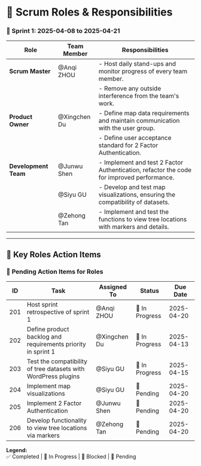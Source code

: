 # 🚀 Scrum Roles & Responsibilities

### 📅 Sprint 1: 2025-04-08 to 2025-04-21

| **Role**            | **Team Member** | **Responsibilities**                                                                        |
|---------------------|-----------------|---------------------------------------------------------------------------------------------|
| **Scrum Master**     | @Anqi ZHOU      | - Host daily stand-ups and monitor progress of every team member.                       |
|                     |                 | - Remove any outside interference from the team's work. |
| **Product Owner**    | @Xingchen Du    | - Define map data requirements and maintain communication with the user group.              |
|                     |                 | - Define user acceptance standard for 2 Factor Authentication.                                                  |
| **Development Team** | @Junwu Shen     | - Implement and test 2 Factor Authentication, refactor the code for improved performance.   |
|                     | @Siyu GU        | - Develop and test map visualizations, ensuring the compatibility of datasets.              |
|                     | @Zehong Tan     | - Implement and test the functions to view tree locations with markers and details.         |

---

## 📌 **Key Roles Action Items**

### 📅 **Pending Action Items for Roles**
| **ID** | **Task**                                                       | **Assigned To** | **Status**     | **Due Date** |
|--------|----------------------------------------------------------------|-----------------|----------------|--------------|
| 201    | Host sprint retrospective of sprint 1                          | @Anqi ZHOU      | 🔄 In Progress | 2025-04-20   |
| 202    | Define product backlog and requirements priority in sprint 1   | @Xingchen Du    | 🔄 In Progress | 2025-04-13   |
| 203    | Test the compatibility of tree datasets with WordPress plugins | @Siyu GU        | 🔄 In Progress   | 2025-04-15   |
| 204    | Implement map visualizations                                   | @Siyu GU        | 🚧 Pending     | 2025-04-20   |
| 205    | Implement 2 Factor Authentication                              | @Junwu Shen     | 🚧 Pending     | 2025-04-20   |
| 206    | Develop functionality to view tree locations via markers        | @Zehong Tan     | 🚧 Pending     | 2025-04-20   |

**Legend:**  
✅ Completed | 🔄 In Progress | 🛑 Blocked | 🚧 Pending
